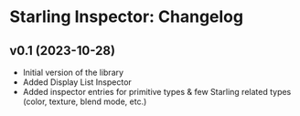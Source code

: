 # Starling Inspector: Changelog

## v0.1 (2023-10-28)

- Initial version of the library
- Added Display List Inspector
- Added inspector entries for primitive types & few Starling related types (color, texture, blend mode, etc.)
